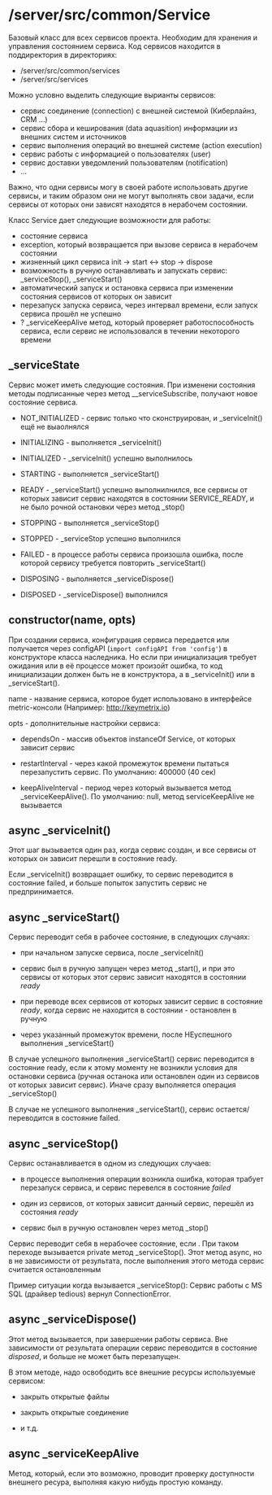# /server/src/common/Service

Базовый класс для всех сервисов проекта.  Необходим для хранения и управления состоянием сервиса.  Код сервисов находится в 
поддиректория в директориях:
- /server/src/common/services
- /server/src/services

Можно условно выделить следующие вырианты сервисов:
- сервис соединение (connection) с внешней системой (Киберлайнз, CRM ...)
- сервис сбора и кеширования (data aquasition) информации из внешних систем и источников
- сервис выполнения операций во внешней системе (action execution)
- сервис работы с информацией о пользователях (user)
- сервис доставки уведомлений пользователям (notification)
- ...

Важно, что одни сервисы могу в своей работе использовать другие сервисы, и таким образом они не могут выполнять свои
задачи, если сервисы от которых они зависят находятся в нерабочем состоянии.

Класс Service дает следующие возможности для работы:
- состояние сервиса
- exception, который возвращается при вызове сервиса в нерабочем состоянии
- жизненный цикл сервиса init -> start <-> stop -> dispose
- возможность в ручную останавливать и запускать сервис: _serviceStop(), _serviceStart()
- автоматический запуск и остановка сервиса при изменении состояния сервисов от которых он зависит
- перезапуск запуска сервиса, через интервал времени, если запуск сервиса прошёл не успешно
- ? _serviceKeepAlive метод, который проверяет работоспособность сервиса, если сервис не использовался в течении некоторого времени

## _serviceState

Сервис может иметь следующие состояния.  При изменени состояния методы подписанные через метод __serviceSubscribe, получают новое состояние сервиса.

- NOT_INITIALIZED - сервис только что сконструирован, и _serviceInit() ещё не выаолнялся

- INITIALIZING - выполняется _serviceInit()

- INITIALIZED - _serviceInit() успешно выполнилось

- STARTING - выполняется _serviceStart()

- READY - _serviceStart() успешно выполнилнился, все сервисы от которых зависит сервис находятся в состоянии SERVICE_READY, и не было рочной остановки через метод _stop()

- STOPPING - выполняется _serviceStop()

- STOPPED - _serviceStop успешно выполнился

- FAILED - в процессе работы сервиса произошла ошибка, после которой сервису требуется повторить _serviceStart()

- DISPOSING - выполняется _serviceDispose()

- DISPOSED - _serviceDispose() выполнился

## constructor(name, opts)

При создании сервиса, конфигурация сервиса передается или получается через configAPI (`import configAPI from 'config'`) в 
конструкторе класса наследника.  Но если при инициализация требует ожидания или в её процессе может произойт ошибка, 
то код инициализации должен быть не в конструктора, а в _serviceInit() или в _serviceStart().

name - название сервиса, которое будет использовано в интерфейсе metric-консоли (Например: http://keymetrix.io)

opts - дополнительные настройки сервиса:

- dependsOn - массив объектов instanceOf Service, от которых зависит сервис

- restartInterval - через какой промежуток времени пытаться перезапустить сервис.  По умолчанию: 400000 (40 сек)

- keepAliveInterval - период через который вызывается метод _serviceKeepAlive().  По умолчанию: null, метод serviceKeepAlive не вызывается 

## async _serviceInit()

Этот шаг вызывается один раз, когда сервис создан, и все сервисы от которых он зависит перешли в состояние ready.

Если _serviceInit() возвращает ошибку, то сервис переводится в состояние failed, и больше попыток запустить сервис не предпринимается. 

## async _serviceStart()

Сервис переводит себя в рабочее состояние, в следующих случаях:

- при начальном запуске сервиса, после _serviceInit()

- сервис был в ручную запущен через метод _start(), и при это сервисы от которых этот сервис зависит находятся в состоянии *ready*

- при переводе всех сервисов от которых зависит сервис в состояние *ready*, когда сервис не находится в состоянии - остановлен в ручную

- через указанный промежуток времени, после НЕуспешного выполнения _serviceStart()
 
В случае успешного выполнения _serviceStart() сервис переводится в состояние ready, если к этому моменту не возникли условия
для остановки сервиса (ручная останока или остановлен один из сервисов от которых зависит сервис).  Иначе сразу выполняется
операция _serviceStop() 

В случае не успешного выполнения _serviceStart(), сервис остается/переводится в состояние failed.

## async _serviceStop()

Сервис останавливается в одном из следующих случаев:

- в процессе выполнения операции возникла ошибка, которая трабует перезапуск сервиса, и сервис перевелся в состояние *failed*

- один из сервисов, от которых зависит данный сервис, перешёл из состояния *ready*

- сервис был в ручную остановлен через метод _stop()

Сервис переводит себя в нерабочее состояние, если .
При таком переходе вызывается private метод _serviceStop().  Этот метод async, но в не зависимости от результата, после выполнения
этого метода сервис считается остановленным

Пример ситуации когда вызывается _serviceStop(): Сервис работы с MS SQL (драйвер tedious) вернул ConnectionError.

## async _serviceDispose()

Этот метод вызывается, при завершении работы сервиса.  Вне зависимости от результата операции сервис переводится в состояние
*disposed*, и больше не может быть перезапущен.

В этом методе, надо освободить все внешние ресурсы используемые сервисом:

- закрыть открытые файлы

- закрыть открытые соединение 

- и т.д.

## async _serviceKeepAlive

Метод, который, если это возможно, проводит проверку доступности внешнего ресура, выполняя какую нибудь простую команду.
